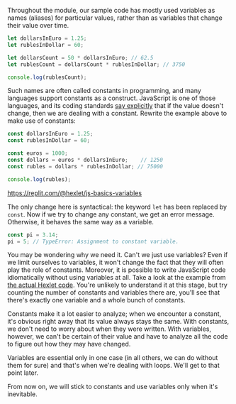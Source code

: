 
Throughout the module, our sample code has mostly used variables as names (aliases) for particular values, rather than as variables that change their value over time.

```javascript
let dollarsInEuro = 1.25;
let rublesInDollar = 60;

let dollarsCount = 50 * dollarsInEuro; // 62.5
let rublesCount = dollarsCount * rublesInDollar; // 3750

console.log(rublesCount);
```

Such names are often called constants in programming, and many languages support constants as a construct. JavaScript is one of those languages, and its coding standards [say explicitly](https://eslint.org/docs/rules/prefer-const) that if the value doesn't change, then we are dealing with a constant. Rewrite the example above to make use of constants:

```javascript
const dollarsInEuro = 1.25;
const rublesInDollar = 60;

const euros = 1000;
const dollars = euros * dollarsInEuro;    // 1250
const rubles = dollars * rublesInDollar; // 75000

console.log(rubles);
```

https://replit.com/@hexlet/js-basics-variables

The only change here is syntactical: the keyword `let` has been replaced by `const`. Now if we try to change any constant, we get an error message. Otherwise, it behaves the same way as a variable.

```javascript
const pi = 3.14;
pi = 5; // TypeError: Assignment to constant variable.
```

You may be wondering why we need it. Can't we just use variables? Even if we limit ourselves to variables, it won't change the fact that they will often play the role of constants. Moreover, it is possible to write JavaScript code idiomatically without using variables at all. Take a look at the example from [the actual Hexlet code](https://github.com/Hexlet/hexlet-exercise-kit/blob/main/import-documentation/index.js). You're unlikely to understand it at this stage, but try counting the number of constants and variables there are, you'll see that there's exactly one variable and a whole bunch of constants.

Constants make it a lot easier to analyze; when we encounter a constant, it's obvious right away that its value always stays the same. With constants, we don't need to worry about when they were written. With variables, however, we can't be certain of their value and have to analyze all the code to figure out how they may have changed.

Variables are essential only in one case (in all others, we can do without them for sure) and that's when we're dealing with loops. We'll get to that point later.

From now on, we will stick to constants and use variables only when it's inevitable.
